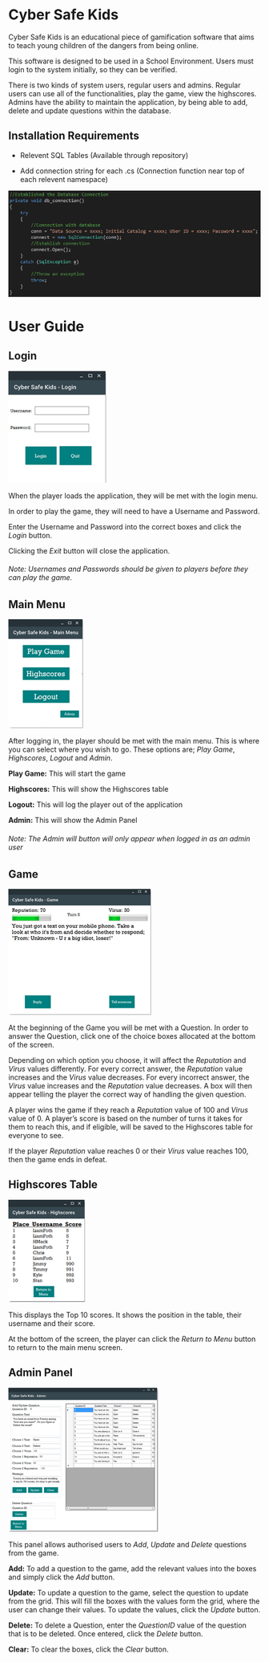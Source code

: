 # Cyber Safe Kids
Cyber Safe Kids is an educational piece of gamification software that aims to teach young children of the dangers from being online.

This software is designed to be used in a School Environment. Users must login to the system initially, so they can be verified.

There is two kinds of system users, regular users and admins. Regular users can use all of the functionalities, play the game, view the highscores. Admins have the ability to maintain the application, by being able to add, delete and update questions within the database.

## Installation Requirements
* Relevent SQL Tables (Available through repository)

* Add connection string for each .cs (Connection function near top of each relevent namespace)

![alt text](https://github.com/liamfotheringham/Gamification-Software/blob/master/ReadMeImages/cfd214b691c0af7d2c7e2ed651155339.png)

# User Guide
## Login
![alt text](https://github.com/liamfotheringham/Gamification-Software/blob/master/ReadMeImages/Login.png)

When the player loads the application, they will be met with the login menu.

In order to play the game, they will need to have a Username and Password.

Enter the Username and Password into the correct boxes and click the *Login* button.

Clicking the *Exit* button will close the application.

###### Note: Usernames and Passwords should be given to players before they can play the game.

## Main Menu
![alt text](https://github.com/liamfotheringham/Gamification-Software/blob/master/ReadMeImages/Menu.png)

After logging in, the player should be met with the main menu. This is where you can select where you wish to go. These options are; *Play Game*, *Highscores*, *Logout* and *Admin*. 

**Play Game:** This will start the game

**Highscores:** This will show the Highscores table

**Logout:** This will log the player out of the application

**Admin:** This will show the Admin Panel

###### Note: The Admin will button will only appear when logged in as an admin user

## Game
![alt text](https://github.com/liamfotheringham/Gamification-Software/blob/master/ReadMeImages/Game.png)

At the beginning of the Game you will be met with a Question. In order to answer the Question, click one of the choice boxes allocated at the bottom of the screen.

Depending on which option you choose, it will affect the *Reputation* and *Virus* values differently. For every correct answer, the *Reputation* value increases and the *Virus* value decreases. For every incorrect answer, the *Virus* value increases and the *Reputation* value decreases. A box will then appear telling the player the correct way of handling the given question.

A player wins the game if they reach a *Reputation* value of 100 and *Virus* value of 0. A player’s score is based on the number of turns it takes for them to reach this, and if eligible, will be saved to the Highscores table for everyone to see.

If the player *Reputation* value reaches 0 or their *Virus* value reaches 100, then the game ends in defeat.

## Highscores Table
![alt text](https://github.com/liamfotheringham/Gamification-Software/blob/master/ReadMeImages/Highscore.png)

This displays the Top 10 scores. It shows the position in the table, their username and their score.

At the bottom of the screen, the player can click the *Return to Menu* button to return to the main menu screen.

## Admin Panel
![alt text](https://github.com/liamfotheringham/Gamification-Software/blob/master/ReadMeImages/Admin.png)

This panel allows authorised users to *Add*, *Update* and *Delete* questions from the game.

**Add:** To add a question to the game, add the relevant values into the boxes and simply click the *Add* button.

**Update:** To update a question to the game, select the question to update from the grid. This will fill the boxes with the values form the grid, where the user can change their values. To update the values, click the *Update* button.

**Delete:** To delete a Question, enter the *QuestionID* value of the question that is to be deleted. Once entered, click the *Delete* button.

**Clear:** To clear the boxes, click the *Clear* button. 
